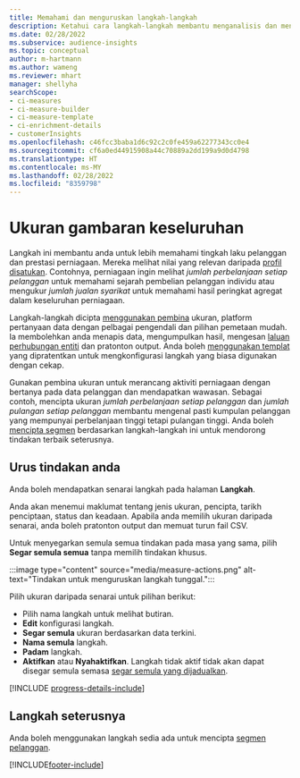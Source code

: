 ```yaml
---
title: Memahami dan menguruskan langkah-langkah
description: Ketahui cara langkah-langkah membantu menganalisis dan mencerminkan prestasi perniagaan anda.
ms.date: 02/28/2022
ms.subservice: audience-insights
ms.topic: conceptual
author: m-hartmann
ms.author: wameng
ms.reviewer: mhart
manager: shellyha
searchScope:
- ci-measures
- ci-measure-builder
- ci-measure-template
- ci-enrichment-details
- customerInsights
ms.openlocfilehash: c46fcc3baba1d6c92c2c0fe459a62277343cc0e4
ms.sourcegitcommit: cf6a0ed44915908a44c70889a2dd199a9d0d4798
ms.translationtype: HT
ms.contentlocale: ms-MY
ms.lasthandoff: 02/28/2022
ms.locfileid: "8359798"
---
```

# <a name="measures-overview"></a>Ukuran gambaran keseluruhan

Langkah ini membantu anda untuk lebih memahami tingkah laku pelanggan dan prestasi perniagaan. Mereka melihat nilai yang relevan daripada [profil disatukan](data-unification.md). Contohnya, perniagaan ingin melihat *jumlah perbelanjaan setiap pelanggan* untuk memahami sejarah pembelian pelanggan individu atau mengukur *jumlah jualan syarikat* untuk memahami hasil peringkat agregat dalam keseluruhan perniagaan.  

Langkah-langkah dicipta [menggunakan pembina](measure-builder.md) ukuran, platform pertanyaan data dengan pelbagai pengendali dan pilihan pemetaan mudah. Ia membolehkan anda menapis data, mengumpulkan hasil, mengesan [laluan perhubungan entiti](relationships.md) dan pratonton output. Anda boleh [menggunakan templat](measure-templates.md) yang dipratentkan untuk mengkonfigurasi langkah yang biasa digunakan dengan cekap.

Gunakan pembina ukuran untuk merancang aktiviti perniagaan dengan bertanya pada data pelanggan dan mendapatkan wawasan. Sebagai contoh, mencipta ukuran *jumlah perbelanjaan setiap pelanggan* dan *jumlah pulangan setiap pelanggan* membantu mengenal pasti kumpulan pelanggan yang mempunyai perbelanjaan tinggi tetapi pulangan tinggi. Anda boleh [mencipta segmen](segments.md) berdasarkan langkah-langkah ini untuk mendorong tindakan terbaik seterusnya. 

## <a name="manage-your-measures"></a>Urus tindakan anda

Anda boleh mendapatkan senarai langkah pada halaman **Langkah**.

Anda akan menemui maklumat tentang jenis ukuran, pencipta, tarikh penciptaan, status dan keadaan. Apabila anda memilih ukuran daripada senarai, anda boleh pratonton output dan memuat turun fail CSV.

Untuk menyegarkan semula semua tindakan pada masa yang sama, pilih **Segar semula semua** tanpa memilih tindakan khusus.

:::image type="content" source="media/measure-actions.png" alt-text="Tindakan untuk menguruskan langkah tunggal.":::

Pilih ukuran daripada senarai untuk pilihan berikut:

- Pilih nama langkah untuk melihat butiran.
- **Edit** konfigurasi langkah.
- **Segar semula** ukuran berdasarkan data terkini.
- **Nama semula** langkah.
- **Padam** langkah.
- **Aktifkan** atau **Nyahaktifkan**. Langkah tidak aktif tidak akan dapat disegar semula semasa [segar semula yang dijadualkan](system.md#schedule-tab).

[!INCLUDE [progress-details-include](../includes/progress-details-pane.md)]

## <a name="next-step"></a>Langkah seterusnya

Anda boleh menggunakan langkah sedia ada untuk mencipta [segmen pelanggan](segments.md).

[!INCLUDE[footer-include](../includes/footer-banner.md)]
